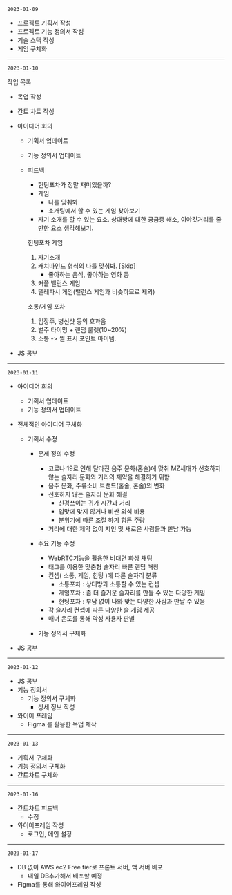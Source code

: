 `2023-01-09`

- 프로젝트 기획서 작성
- 프로젝트 기능 정의서 작성
- 기술 스택 작성
- 게임 구체화

---

`2023-01-10`

작업 목록

* 목업 작성

* 간트 차트 작성

* 아이디어 회의

  * 기획서 업데이트

  * 기능 정의서 업데이트

  * 피드백

    - 헌팅포차가 정말 재미있을까?
    - 게임
      - 나를 맞춰봐
      - 소개팅에서 할 수 있는 게임 찾아보기
    - 자기 소개를 할 수 있는 요소. 상대방에 대한 궁금증 해소, 이야깃거리를  줄만한 요소 생각해보기.

    헌팅포차 게임

    1. 자기소개
    2. 캐치마인드 형식의 나를 맞춰봐. [Skip]
       - 좋아하는 음식, 좋아하는 영화 등
    3. 커플 밸런스 게임
    4. 텔레파시 게임(밸런스 게임과 비슷하므로 제외)

    소통/게임 포차

    1. 입장주, 병신샷 등의 효과음
    2. 벌주 타이밍 + 랜덤 룰렛(10~20%)
    3. 소통 -> 썰 표시 포인트 아이템.

* JS 공부 

---

`2023-01-11`

* 아이디어 회의

  * 기획서 업데이트
  * 기능 정의서 업데이트

* 전체적인 아이디어 구체화

  - 기획서 수정

    - 문제 정의 수정

      - 코로나 19로 인해 달라진 음주 문화(홈술)에 맞춰  MZ세대가 선호하지 않는 술자리 문화와 거리의 제약을 해결하기 위함
      - 음주 문화, 주류소비 트랜드(홈술, 혼술)의 변화
      - 선호하지 않는 술자리 문화 해결
        - 신경쓰이는 귀가 시간과 거리
        - 입맛에 맞지 않거나 비싼 외식 비용
        - 분위기에 따른 조절 하기 힘든 주량
      - 거리에 대한 제약 없이 지인 및 새로운 사람들과 만남 가능

    - 주요 기능 수정

      - WebRTC기능을 활용한 비대면 화상 채팅
      - 태그를 이용한 맞춤형 술자리 빠른 랜덤 매칭
      - 컨셉( 소통, 게임, 헌팅 )에 따른 술자리 분류
        - 소통포차 : 상대방과 소통할 수 있는 컨셉
        - 게임포차 : 좀 더 즐거운 술자리를 만들 수 있는 다양한 게임
        - 헌팅포차 : 부담 없이 나와 맞는 다양한 사람과 만날 수 있음
      - 각 술자리 컨셉에 따른 다양한 술 게임 제공
      - 매너 온도를 통해 악성 사용자 판별

    - 기능 정의서 구체화

* JS 공부


---

`2023-01-12`

- JS 공부
- 기능 정의서
  - 기능 정의서 구체화
    - 상세 정보 작성
- 와이어 프레임
  - Figma 를 활용한 목업 제작

---

`2023-01-13`

* 기획서 구체화 
* 기능 정의서 구체화
* 간트차트 구체화   

---

`2023-01-16`

* 간트차트 피드백 
  * 수정
* 와이어프레임 작성
  * 로그인, 메인 설정

---

`2023-01-17`

* DB 없이 AWS ec2 Free tier로 프론트 서버, 백 서버 배포
  * 내일 DB추가해서 배포할 예정
* Figma를 통해 와이어프레임 작성

